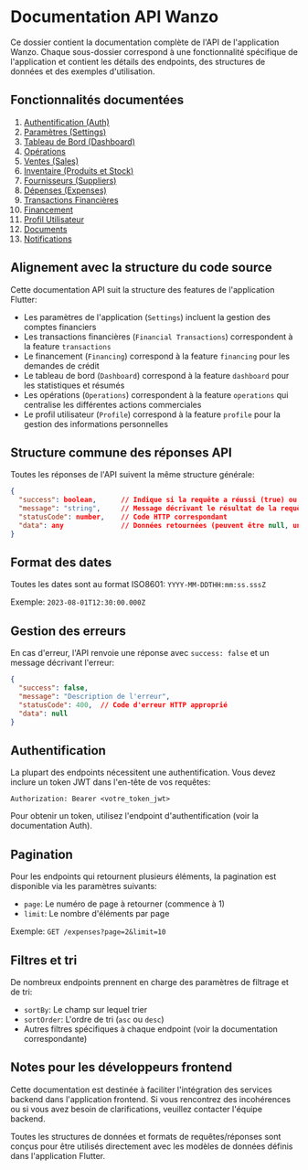 # Documentation API Wanzo

Ce dossier contient la documentation complète de l'API de l'application Wanzo. Chaque sous-dossier correspond à une fonctionnalité spécifique de l'application et contient les détails des endpoints, des structures de données et des exemples d'utilisation.

## Fonctionnalités documentées

1. [Authentification (Auth)](./auth/README.md)
2. [Paramètres (Settings)](./Settings/README.md)
3. [Tableau de Bord (Dashboard)](./Dashboard/README.md)
4. [Opérations](./Operations/README.md)
5. [Ventes (Sales)](./Sales/README.md)
6. [Inventaire (Produits et Stock)](./Inventory/README.md)
7. [Fournisseurs (Suppliers)](./Supplier/README.md)
8. [Dépenses (Expenses)](./Expenses/README.md)
9. [Transactions Financières](./Financial%20Transactions/README.md)
10. [Financement](./Financing/README.md)
11. [Profil Utilisateur](./Profile/README.md)
12. [Documents](./documents/README.md)
13. [Notifications](./notifications/README.md)

## Alignement avec la structure du code source

Cette documentation API suit la structure des features de l'application Flutter:

- Les paramètres de l'application (`Settings`) incluent la gestion des comptes financiers
- Les transactions financières (`Financial Transactions`) correspondent à la feature `transactions`
- Le financement (`Financing`) correspond à la feature `financing` pour les demandes de crédit
- Le tableau de bord (`Dashboard`) correspond à la feature `dashboard` pour les statistiques et résumés
- Les opérations (`Operations`) correspondent à la feature `operations` qui centralise les différentes actions commerciales
- Le profil utilisateur (`Profile`) correspond à la feature `profile` pour la gestion des informations personnelles

## Structure commune des réponses API

Toutes les réponses de l'API suivent la même structure générale:

```json
{
  "success": boolean,      // Indique si la requête a réussi (true) ou échoué (false)
  "message": "string",     // Message décrivant le résultat de la requête
  "statusCode": number,    // Code HTTP correspondant
  "data": any              // Données retournées (peuvent être null, un objet, ou un tableau)
}
```

## Format des dates

Toutes les dates sont au format ISO8601: `YYYY-MM-DDTHH:mm:ss.sssZ`

Exemple: `2023-08-01T12:30:00.000Z`

## Gestion des erreurs

En cas d'erreur, l'API renvoie une réponse avec `success: false` et un message décrivant l'erreur:

```json
{
  "success": false,
  "message": "Description de l'erreur",
  "statusCode": 400,  // Code d'erreur HTTP approprié
  "data": null
}
```

## Authentification

La plupart des endpoints nécessitent une authentification. Vous devez inclure un token JWT dans l'en-tête de vos requêtes:

```
Authorization: Bearer <votre_token_jwt>
```

Pour obtenir un token, utilisez l'endpoint d'authentification (voir la documentation Auth).

## Pagination

Pour les endpoints qui retournent plusieurs éléments, la pagination est disponible via les paramètres suivants:

- `page`: Le numéro de page à retourner (commence à 1)
- `limit`: Le nombre d'éléments par page

Exemple: `GET /expenses?page=2&limit=10`

## Filtres et tri

De nombreux endpoints prennent en charge des paramètres de filtrage et de tri:

- `sortBy`: Le champ sur lequel trier
- `sortOrder`: L'ordre de tri (`asc` ou `desc`)
- Autres filtres spécifiques à chaque endpoint (voir la documentation correspondante)

## Notes pour les développeurs frontend

Cette documentation est destinée à faciliter l'intégration des services backend dans l'application frontend. Si vous rencontrez des incohérences ou si vous avez besoin de clarifications, veuillez contacter l'équipe backend.

Toutes les structures de données et formats de requêtes/réponses sont conçus pour être utilisés directement avec les modèles de données définis dans l'application Flutter.
